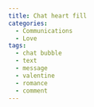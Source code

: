 ```yaml
---
title: Chat heart fill
categories:
  - Communications
  - Love
tags:
  - chat bubble
  - text
  - message
  - valentine
  - romance
  - comment
---
```

